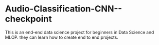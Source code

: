 # Audio-Classification-CNN--checkpoint
This is an end-end data science project for beginners in Data Science and MLOP. they can learn how to create end to end projects.
